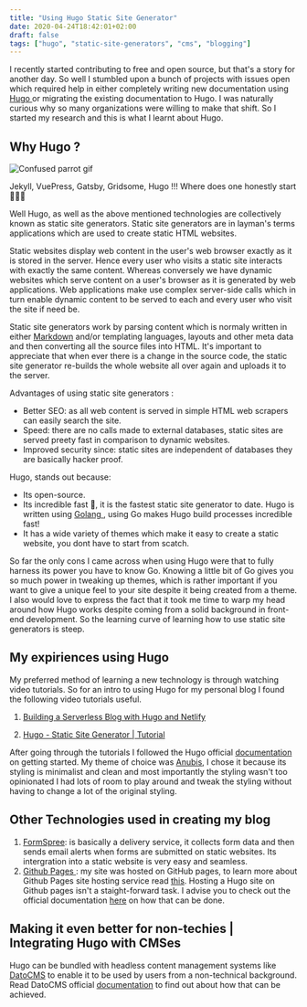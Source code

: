 ```yaml
---
title: "Using Hugo Static Site Generator"
date: 2020-04-24T18:42:01+02:00
draft: false
tags: ["hugo", "static-site-generators", "cms", "blogging"]
---
```


I recently started contributing to free and open source, but that's a story for another day. So well I stumbled upon a bunch of projects with issues open which required help in either completely writing new documentation using <a href="https://gohugo.io/" class="article-link">Hugo </a> or migrating the existing documentation to Hugo. I was naturally curious why so many organizations were willing to make that shift. So I started my research and this is what I learnt about Hugo.

## Why Hugo ?

<img src="https://media.giphy.com/media/5PSPV1ucLX31u/giphy.gif" alt="Confused parrot gif">

Jekyll, VuePress, Gatsby, Gridsome, Hugo !!! Where does one honestly start 🤷🏾‍♀️

Well Hugo, as well as the above mentioned technologies are collectively known as static site generators. Static site generators are in layman's terms applications which are used to create static HTML websites. 

Static websites display web content in the user's web browser exactly as it is stored in the server. Hence every user who visits a static site interacts with exactly the same content. Whereas conversely we have dynamic websites which serve content on a user's browser as it is generated by web applications. Web applications make use complex server-side calls which in turn enable dynamic content to be served to each and every user who visit the site if need be.

Static site generators work by parsing content which is normaly written in either <a href="https://guides.github.com/features/mastering-markdown" class="article-link">Markdown</a> and/or templating languages, layouts and other meta data and then converting all the source files into HTML. It's important to appreciate that when ever there is a change in the source code, the static site generator re-builds the whole website all over again and uploads it to the server. 

Advantages of using static site generators :

* Better SEO: as all web content is served in simple HTML web scrapers can easily search the site. 
* Speed: there are no calls made to external databases, static sites are served preety fast in comparison to dynamic websites.
* Improved security since: static sites are independent of databases they are basically hacker proof.

Hugo, stands out because:

* Its open-source.
* Its incredible fast 🚀, it is the fastest static site generator to date. Hugo is written using <a href="https://golang.org/"  class="article-link">Golang </a>, using Go makes Hugo build processes incredible fast!
* It has a wide variety of themes which make it easy to create a static website, you dont have to start from scatch.

So far the only cons I came across when using Hugo were that to fully harness its power you have to know Go. Knowing a little bit of Go gives you so much power in tweaking up themes, which is rather important if you want to give a unique feel to your site despite it being created from a theme. I also would love to express the fact that it took me time to warp my head around how Hugo works despite coming from a solid background in front-end development. So the learning curve of learning how to use static site generators is steep.

## My expiriences using Hugo

My preferred method of learning a new technology is through watching video tutorials.
So for an intro to using Hugo for my personal blog I found the following video tutorials useful.

1. <a href="https://www.youtube.com/watch?v=gSiAcyTWU3c&t=510s" class="article-link">Building a Serverless Blog with Hugo and Netlify</a>

2. <a href="https://www.youtube.com/playlist?list=PLLAZ4kZ9dFpOnyRlyS-liKL5ReHDcj4G3" class="article-link">Hugo - Static Site Generator | Tutorial</a>

After going through the tutorials I followed the Hugo official <a href="https://gohugo.io/getting-started/" class="article-link">documentation</a> on getting started. My theme of choice was <a href="https://themes.gohugo.io/hugo-theme-anubis/" class="article-link">Anubis</a>, I chose it because its styling is minimalist and clean and most importantly the styling wasn't too opinionated I had lots of room to play around and tweak the styling without having to change a lot of the original styling.

## Other Technologies used in creating my blog

1. <a href="https://formspree.io/" class="article-link">FormSpree</a>: is basically a delivery service, it collects form data and then sends email alerts when forms are submitted on static websites. Its intergration into a static website is very easy and seamless.
2. <a href="https://pages.github.com/" class="article-link">Github Pages </a>: my site was hosted on GitHub pages, to learn more about Github Pages site hosting service read <a href="https://help.github.com/en/github/working-with-github-pages/about-github-pages#user--organization-pages" class="article-link">this</a>. Hosting a Hugo site on Github pages isn't a staight-forward task. I advise you to check out the official documentation <a href="https://gohugo.io/hosting-and-deployment/hosting-on-github/#github-user-or-organization-pages" class="article-link">here</a> on how that can be done.

## Making it even better for non-techies | Integrating Hugo with CMSes

Hugo can be bundled with headless content management systems like <a href="https://www.datocms.com/" class="article-link">DatoCMS</a> to enable it to be used by users from a non-technical background. Read DatoCMS official <a href="https://www.datocms.com/docs/hugo" class="article-link">documentation</a> to find out about how that can be achieved.
